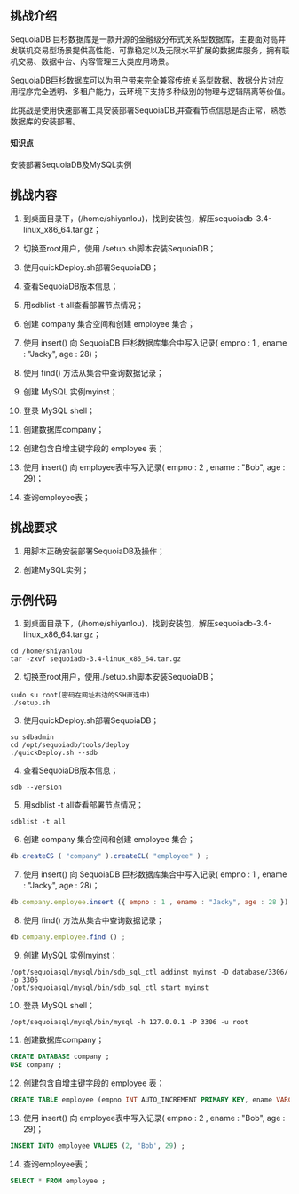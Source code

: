 ## 挑战介绍

SequoiaDB 巨杉数据库是一款开源的金融级分布式关系型数据库，主要面对高并发联机交易型场景提供高性能、可靠稳定以及无限水平扩展的数据库服务，拥有联机交易、数据中台、内容管理三大类应用场景。

SequoiaDB巨杉数据库可以为用户带来完全兼容传统关系型数据、数据分片对应用程序完全透明、多租户能力，云环境下支持多种级别的物理与逻辑隔离等价值。

此挑战是使用快速部署工具安装部署SequoiaDB,并查看节点信息是否正常，熟悉数据库的安装部署。

#### 知识点

安装部署SequoiaDB及MySQL实例

## 挑战内容

1) 到桌面目录下，(/home/shiyanlou)，找到安装包，解压sequoiadb-3.4-linux_x86_64.tar.gz；

2) 切换至root用户，使用./setup.sh脚本安装SequoiaDB；

3) 使用quickDeploy.sh部署SequoiaDB；

4) 查看SequoiaDB版本信息；

5) 用sdblist -t all查看部署节点情况；

6) 创建 company 集合空间和创建 employee 集合；

7) 使用 insert() 向 SequoiaDB 巨杉数据库集合中写入记录( empno : 1 , ename : "Jacky", age : 28)；

8) 使用 find() 方法从集合中查询数据记录；

9) 创建 MySQL 实例myinst；

10) 登录 MySQL shell；

11) 创建数据库company；

12) 创建包含自增主键字段的 employee 表；

13) 使用 insert() 向 employee表中写入记录( empno : 2 , ename : "Bob", age : 29)；

14) 查询employee表；

## 挑战要求

1) 用脚本正确安装部署SequoiaDB及操作；

2) 创建MySQL实例；

## 示例代码

1) 到桌面目录下，(/home/shiyanlou)，找到安装包，解压sequoiadb-3.4-linux_x86_64.tar.gz；
```shell
cd /home/shiyanlou
tar -zxvf sequoiadb-3.4-linux_x86_64.tar.gz
```

2) 切换至root用户，使用./setup.sh脚本安装SequoiaDB；
```shell
sudo su root(密码在网址右边的SSH直连中) 
./setup.sh
```

3) 使用quickDeploy.sh部署SequoiaDB；
```shell
su sdbadmin
cd /opt/sequoiadb/tools/deploy
./quickDeploy.sh --sdb
```

4) 查看SequoiaDB版本信息；
```shell
sdb --version
```

5) 用sdblist -t all查看部署节点情况；
```shell
sdblist -t all
```

6) 创建 company 集合空间和创建 employee 集合；
```javascript
db.createCS ( "company" ).createCL( "employee" ) ;
```

7) 使用 insert() 向 SequoiaDB 巨杉数据库集合中写入记录( empno : 1 , ename : "Jacky", age : 28)；
```javascript
db.company.employee.insert ({ empno : 1 , ename : "Jacky", age : 28 }) ;
```

8) 使用 find() 方法从集合中查询数据记录；
```javascript
db.company.employee.find () ;
```

9) 创建 MySQL 实例myinst；
```shell
/opt/sequoiasql/mysql/bin/sdb_sql_ctl addinst myinst -D database/3306/ -p 3306
/opt/sequoiasql/mysql/bin/sdb_sql_ctl start myinst 
```

10) 登录 MySQL shell；
```shell
/opt/sequoiasql/mysql/bin/mysql -h 127.0.0.1 -P 3306 -u root
```

11) 创建数据库company；
```sql
CREATE DATABASE company ;
USE company ;
```

12) 创建包含自增主键字段的 employee 表；
```sql
CREATE TABLE employee (empno INT AUTO_INCREMENT PRIMARY KEY, ename VARCHAR(128), age INT) ;
```

13) 使用 insert() 向 employee表中写入记录( empno : 2 , ename : "Bob", age : 29)；
```sql
INSERT INTO employee VALUES (2, 'Bob', 29) ;
```

14) 查询employee表；
```sql
SELECT * FROM employee ;
```
